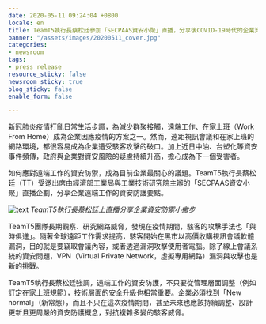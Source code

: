 ```yaml
---
date: 2020-05-11 09:24:04 +0800
locale: en
title: TeamT5執行長蔡松廷參加「SECPAAS資安小聚」直播，分享後COVID-19時代的企業資安防禦小撇步
banner: "/assets/images/20200511_cover.jpg"
categories:
- newsroom
tags:
- press release
resource_sticky: false
newsroom_sticky: true
blog_sticky: false
enable_form: false

---
```

新冠肺炎疫情打亂日常生活步調，為減少群聚接觸，遠端工作、在家上班（Work From Home）成為企業因應疫情的方案之一。然而，遠距視訊會議和在家上班的網路環境，都很容易成為企業遭受駭客攻擊的破口。加上近日中油、台塑化等資安事件頻傳，政府與企業對資安風險的疑慮持續升高，擔心成為下一個受害者。

如何應對遠端工作的資安防禦，成為目前企業最關心的議題。TeamT5執行長蔡松廷（TT）受邀出席由經濟部工業局與工業技術研究院主辦的「SECPAAS資安小聚」直播企劃，分享企業遠端工作的資安防護要點。

![text](/image/assets/)
*TeamT5執行長蔡松廷上直播分享企業資安防禦小撇步*

TeamT5團隊長期觀察、研究網路威脅，發現在疫情期間，駭客的攻擊手法也「與時俱進」。隨著全球遠距工作需求提高，駭客開始在黑市以高價收購視訊會議軟體漏洞，目的就是要竊取會議內容，或者透過漏洞攻擊使用者電腦。除了線上會議系統的資安問題，VPN（Virtual Private Network，虛擬專用網路）漏洞與攻擊也是新的挑戰。

TeamT5執行長蔡松廷強調，遠端工作的資安防護，不只要從管理層面調整（例如訂定在家上班規範），技術層面的安全升級也相當重要。企業必須找到「New normal」（新常態），而且不只在這次疫情期間，甚至未來也應該持續調整、設計更新且更周嚴的資安防護概念，對抗複雜多變的駭客威脅。